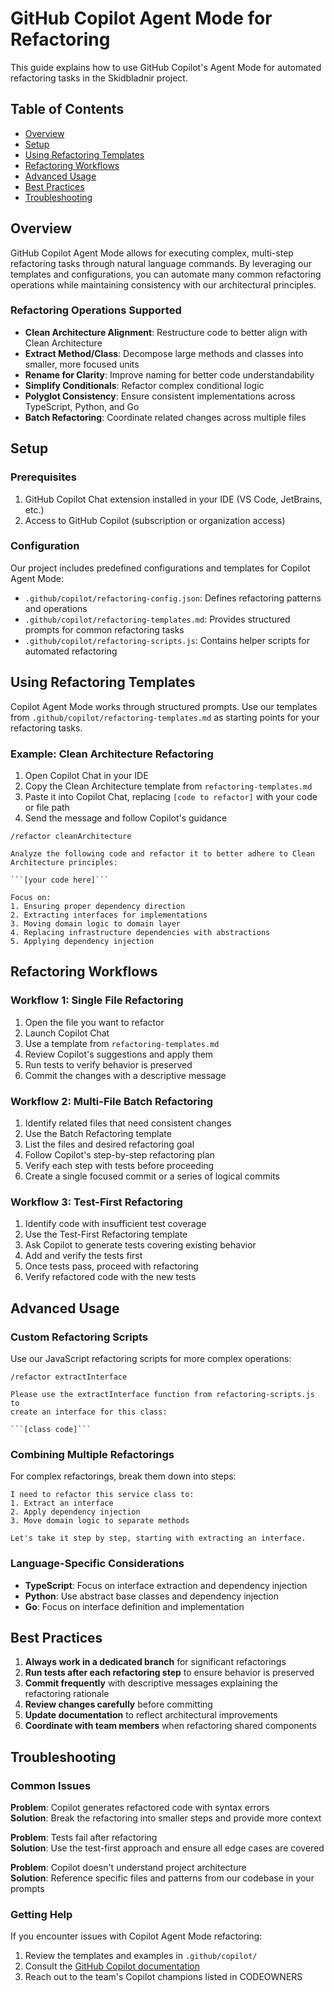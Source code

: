 # GitHub Copilot Agent Mode for Refactoring

This guide explains how to use GitHub Copilot's Agent Mode for automated refactoring tasks in the Skidbladnir project.

## Table of Contents

- [Overview](#overview)
- [Setup](#setup)
- [Using Refactoring Templates](#using-refactoring-templates)
- [Refactoring Workflows](#refactoring-workflows)
- [Advanced Usage](#advanced-usage)
- [Best Practices](#best-practices)
- [Troubleshooting](#troubleshooting)

## Overview

GitHub Copilot Agent Mode allows for executing complex, multi-step refactoring tasks through natural language commands. By leveraging our templates and configurations, you can automate many common refactoring operations while maintaining consistency with our architectural principles.

### Refactoring Operations Supported

- **Clean Architecture Alignment**: Restructure code to better align with Clean Architecture
- **Extract Method/Class**: Decompose large methods and classes into smaller, more focused units
- **Rename for Clarity**: Improve naming for better code understandability
- **Simplify Conditionals**: Refactor complex conditional logic
- **Polyglot Consistency**: Ensure consistent implementations across TypeScript, Python, and Go
- **Batch Refactoring**: Coordinate related changes across multiple files

## Setup

### Prerequisites

1. GitHub Copilot Chat extension installed in your IDE (VS Code, JetBrains, etc.)
2. Access to GitHub Copilot (subscription or organization access)

### Configuration

Our project includes predefined configurations and templates for Copilot Agent Mode:

- `.github/copilot/refactoring-config.json`: Defines refactoring patterns and operations
- `.github/copilot/refactoring-templates.md`: Provides structured prompts for common refactoring tasks
- `.github/copilot/refactoring-scripts.js`: Contains helper scripts for automated refactoring

## Using Refactoring Templates

Copilot Agent Mode works through structured prompts. Use our templates from `.github/copilot/refactoring-templates.md` as starting points for your refactoring tasks.

### Example: Clean Architecture Refactoring

1. Open Copilot Chat in your IDE
2. Copy the Clean Architecture template from `refactoring-templates.md`
3. Paste it into Copilot Chat, replacing `[code to refactor]` with your code or file path
4. Send the message and follow Copilot's guidance

```
/refactor cleanArchitecture

Analyze the following code and refactor it to better adhere to Clean Architecture principles:

```[your code here]```

Focus on:
1. Ensuring proper dependency direction
2. Extracting interfaces for implementations
3. Moving domain logic to domain layer
4. Replacing infrastructure dependencies with abstractions
5. Applying dependency injection
```

## Refactoring Workflows

### Workflow 1: Single File Refactoring

1. Open the file you want to refactor
2. Launch Copilot Chat
3. Use a template from `refactoring-templates.md`
4. Review Copilot's suggestions and apply them
5. Run tests to verify behavior is preserved
6. Commit the changes with a descriptive message

### Workflow 2: Multi-File Batch Refactoring

1. Identify related files that need consistent changes
2. Use the Batch Refactoring template
3. List the files and desired refactoring goal
4. Follow Copilot's step-by-step refactoring plan
5. Verify each step with tests before proceeding
6. Create a single focused commit or a series of logical commits

### Workflow 3: Test-First Refactoring

1. Identify code with insufficient test coverage
2. Use the Test-First Refactoring template
3. Ask Copilot to generate tests covering existing behavior
4. Add and verify the tests first
5. Once tests pass, proceed with refactoring
6. Verify refactored code with the new tests

## Advanced Usage

### Custom Refactoring Scripts

Use our JavaScript refactoring scripts for more complex operations:

```
/refactor extractInterface

Please use the extractInterface function from refactoring-scripts.js to 
create an interface for this class:

```[class code]```
```

### Combining Multiple Refactorings

For complex refactorings, break them down into steps:

```
I need to refactor this service class to:
1. Extract an interface
2. Apply dependency injection
3. Move domain logic to separate methods

Let's take it step by step, starting with extracting an interface.
```

### Language-Specific Considerations

- **TypeScript**: Focus on interface extraction and dependency injection
- **Python**: Use abstract base classes and dependency injection
- **Go**: Focus on interface definition and implementation

## Best Practices

1. **Always work in a dedicated branch** for significant refactorings
2. **Run tests after each refactoring step** to ensure behavior is preserved
3. **Commit frequently** with descriptive messages explaining the refactoring rationale
4. **Review changes carefully** before committing
5. **Update documentation** to reflect architectural improvements
6. **Coordinate with team members** when refactoring shared components

## Troubleshooting

### Common Issues

**Problem**: Copilot generates refactored code with syntax errors  
**Solution**: Break the refactoring into smaller steps and provide more context

**Problem**: Tests fail after refactoring  
**Solution**: Use the test-first approach and ensure all edge cases are covered

**Problem**: Copilot doesn't understand project architecture  
**Solution**: Reference specific files and patterns from our codebase in your prompts

### Getting Help

If you encounter issues with Copilot Agent Mode refactoring:

1. Review the templates and examples in `.github/copilot/`
2. Consult the [GitHub Copilot documentation](https://docs.github.com/en/copilot)
3. Reach out to the team's Copilot champions listed in CODEOWNERS
